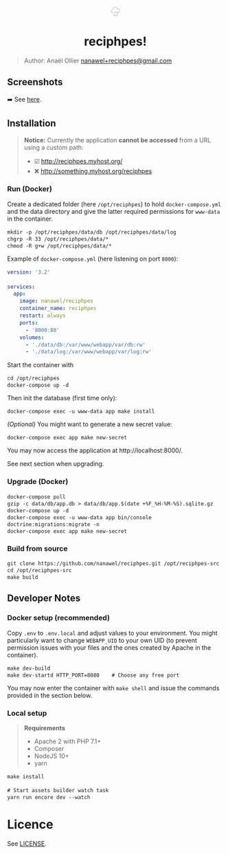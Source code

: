 <center>
<img src="./assets/images/logo.svg" style="width: 1.5em; height: 1.5em"/>

reciphpes!
==
</center>

> Author: Anaël Ollier <nanawel+reciphpes@gmail.com>

## Screenshots

:arrow_right: See [here](docs/screenshots/).

## Installation

> **Notice:** Currently the application **cannot be accessed** from a URL using
> a custom path:
>
> - :ballot_box_with_check: http://reciphpes.myhost.org/
> - :x: http://something.myhost.org/reciphpes

### Run (Docker)

Create a dedicated folder (here `/opt/reciphpes`) to hold `docker-compose.yml`
and the data directory and give the latter required permissions for `www-data`
in the container.

```shell
mkdir -p /opt/reciphpes/data/db /opt/reciphpes/data/log
chgrp -R 33 /opt/reciphpes/data/*
chmod -R g+w /opt/reciphpes/data/*
```

Example of `docker-compose.yml` (here listening on port `8000`):
```yml
version: '3.2'

services:
  app:
    image: nanawel/reciphpes
    container_name: reciphpes
    restart: always
    ports:
      - '8000:80'
    volumes:
      - './data/db:/var/www/webapp/var/db:rw'
      - './data/log:/var/www/webapp/var/log:rw'
```

Start the container with
```shell
cd /opt/reciphpes
docker-compose up -d
```

Then init the database (first time only):
```shell
docker-compose exec -u www-data app make install
```

*(Optional)* You might want to generate a new secret value:
```shell
docker-compose exec app make new-secret
```

You may now access the application at http://localhost:8000/.

See next section when upgrading.

### Upgrade (Docker)

```
docker-compose pull
gzip -c data/db/app.db > data/db/app.$(date +%F_%H-%M-%S).sqlite.gz
docker-compose up -d
docker-compose exec -u www-data app bin/console doctrine:migrations:migrate -n
docker-compose exec app make new-secret
```

### Build from source

```shell
git clone https://github.com/nanawel/reciphpes.git /opt/reciphpes-src
cd /opt/reciphpes-src
make build
```

## Developer Notes

### Docker setup (recommended)

Copy `.env` to `.env.local` and adjust values to your environment.
You might particularly want to change `WEBAPP_UID` to your own UID
(to prevent permission issues with your files and the ones created
by Apache in the container).

```shell
make dev-build
make dev-startd HTTP_PORT=8080    # Choose any free port
```

You may now enter the container with `make shell` and issue the
commands provided in the section below.

### Local setup

> **Requirements**
> - Apache 2 with PHP 7.1+
> - Composer
> - NodeJS 10+
> - yarn

```shell
make install

# Start assets builder watch task
yarn run encore dev --watch
```

# Licence

See [LICENSE](LICENSE).
